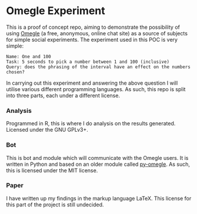 # Omegle Experiment
This is a proof of concept repo, aiming to demonstrate the possibility of using [Omegle](https://en.wikipedia.org/wiki/Omegle) (a free, anonymous, online chat site) as a source of subjects for simple social experiments. The experiment used in this POC is very simple:

    Name: One and 100
    Task: 5 seconds to pick a number between 1 and 100 (inclusive)
    Query: does the phrasing of the interval have an effect on the numbers chosen?

In carrying out this experiment and answering the above question I will utilise various different programming languages. As such, this repo is split into three parts, each under a different license.

### Analysis
Programmed in R, this is where I do analysis on the results generated. Licensed under the GNU GPLv3+.

### Bot
This is bot and module which will communicate with the Omegle users. It is written in Python and based on an older module called [py-omegle](https://code.google.com/p/py-omegle/). As such, this is licensed under the MIT license.

### Paper
I have written up my findings in the markup language LaTeX. This license for this part of the project is still undecided.
